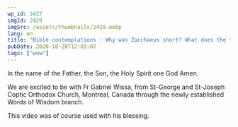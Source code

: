 ```yaml
---
wp_id: 2427
imgId: 2429
imgSrc: /assets/thumbnails/2429.webp
lang: en
title: "Bible contemplations : Why was Zacchaeus short? What does the tree represent?"
pubDate: 2020-10-28T12:03:07
tags: ["wow"]
---
```


<!-- page: 6 -->

<p>In the name of the Father, the Son, the Holy Spirit one God Amen.</p>
<p>We are excited to be with Fr Gabriel Wissa, from St-George and St-Joseph Coptic Orthodox Church, Montreal, Canada through the newly established Words of Wisdom branch.</p>
<p>This video was of course used with his blessing.</p>
<p>&nbsp;</p>
